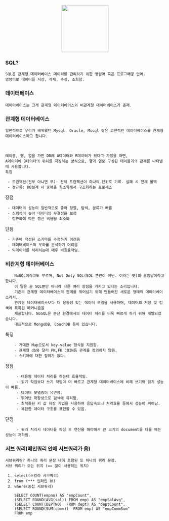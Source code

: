<p align="center">
  <img src="https://user-images.githubusercontent.com/110442250/198616113-b4e23e5b-119e-47dd-acce-d7210bc5fc03.png" height="148"></P>

### SQL?
    SQL은 관계형 데이터베이스 데이터를 관리하기 위한 명령어 혹은 프로그래밍 언어.
    명령어로 데이터를 저장, 삭제, 수정, 조회함.

### 데이터베이스
    데이터베이스는 크게 관계형 데이터베이스와 비관계형 데이터베이스가 존재.

### 관계형 데이터베이스
    일반적으로 우리가 배워왔던 Mysql, Oracle, Mssql 같은 고전적인 데이터베이스를 관계형 데이터베이스라고 합니다.
 
 
    테이블, 행, 열을 가진 DB에 A데이터와 B데이터가 있다고 가정을 하면, 
    A데이터에 B데이터의 위치를 저장하는 방식으로, 행과 열로 구성된 테이블과의 관계를 나타낼 때 사용합니다.
    특징

     - 트랜잭션(전부 아니면 무): 전체 트랜잭션이 하나의 단위로 기록. 실패 시 전체 롤백
     - 정규화: DB설계 시 중복을 최소화해서 구조화하는 프로세스

장점

     - 데이터의 성능이 일반적으로 좋아 정렬, 탐색, 분류가 빠름
     - 신뢰성이 높아 데이터의 무결성을 보장
     - 정규화에 따른 갱신 비용을 최소화

단점

     - 기존에 작성된 스키마를 수정하기 어려움
     - 데이터베이스의 부하를 분석하기 어려움
     - 빅데이터를 처리하는데 매우 비효율적임.

### 비관계형 데이터베이스

        NoSQL이라고도 부르며, Not Only SQL(SQL 뿐만이 아닌. 이라는 뜻)의 줄임말이라고 합니다.
        이 말은 곧 SQL뿐만 아니라 다른 여러 장점을 가지고 있다는 소리입니다.
        기존의 관계형 데이터베이스의 한계를 뛰어넘기 위해 만들어진 새로운 형태의 데이터베이스라서,
        관계형 데이터베이스보다 더 융통성 있는 데이터 모델을 사용하며, 데이터의 저장 및 검색에 특화된 메커니즘을 
        제공합니다. NoSQL은 분산 환경에서의 데이터 처리를 더욱 빠르게 하기 위해 개발되었습니다.
        대표적으로 MongoDB, CouchDB 등이 있습니다.

특징

        - 거대한 Map으로서 key-value 형식을 지원함.
        - 관계형 db와 달리 PK,FK JOIN등 관계를 정의하지 않음.
        - 스키마에 대한 정의가 없다.

장점

         - 대용량 데이터 처리를 하는데 효율적임.
         - 읽기 작업보다 쓰기 작업이 더 빠르고 관계형 데이터베이스에 비해 쓰기와 읽기 성능이 빠름.
         - 데이터 모델링이 유연함.
         - 뛰어난 확장성으로 검색에 유리함.
         - 최적화된 키 값 저장 기법을 사용하여 응답속도나 처리효율 등에서 성능이 뛰어남.
         - 복잡한 데이터 구조를 표현할 수 있음.

단점

         - 쿼리 처리시 데이터를 파싱 후 연산을 해야해서 큰 크기의 document를 다룰 때는 성능이 저하됨.

### 서브 쿼리(메인쿼리 안에 서브쿼리가 옴)
    서브쿼리란? 하나의 쿼리 문장 내에 포함된 또 하나의 쿼리 문장.
    서브 쿼리가 오는 위치 (== 많이 사용하는 위치)
    
     1. select(스칼라 서브쿼리)
     2. from (*** 인라인 뷰)
     3. where(중첩 서브쿼리) 

        SELECT COUNT(empno) AS "empCount",
        (SELECT ROUND(AVG(sal)) FROM emp) AS "empSalAvg",
        (SELECT COUNT(DEPTNO)  FROM dept) AS "deptCount",
        (SELECT ROUND(SUM(comm))  FROM emp) AS "empCommSum"	
        FROM emp
